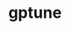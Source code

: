 ---
title: "gptune"
layout: cache
categories: [package, develop]
meta: {"versions": ["4.0.0"], "compilers": ["gcc@=11.4.0", "gcc@=9.4.0", "oneapi@=2023.2.0", "oneapi@=2024.0.0"], "oss": ["ubuntu20.04", "ubuntu22.04"], "platforms": ["linux"], "targets": ["aarch64", "neoverse_v1", "neoverse_v2", "ppc64le", "x86_64_v3"], "stacks": ["e4s", "e4s-aarch64", "e4s-neoverse-v2", "e4s-neoverse_v1", "e4s-oneapi", "e4s-power", "root"], "num_specs": 59, "num_specs_by_stack": {"root": 59, "e4s-neoverse_v1": 11, "e4s-power": 11, "e4s": 11, "e4s-oneapi": 14, "e4s-aarch64": 3, "e4s-neoverse-v2": 9}}
spec_details: [{"hash": "lva7yveizc7jxh4bwoekuzcmxfsncu57", "compiler": "gcc@=11.4.0", "versions": ["4.0.0"], "os": "ubuntu20.04", "platform": "linux", "target": "neoverse_v1", "variants": ["build_system=cmake", "build_type=Release", "generator=make", "~hypre", "~ipo", "~mpispawn", "~superlu"], "stacks": ["root", "e4s-neoverse_v1"], "size": "-", "tarball": "https://binaries.spack.io/develop/build_cache/linux-ubuntu20.04-neoverse_v1/gcc-11.4.0/gptune-4.0.0/linux-ubuntu20.04-neoverse_v1-gcc-11.4.0-gptune-4.0.0-lva7yveizc7jxh4bwoekuzcmxfsncu57.spack"}, {"hash": "qlpai2pgvcfneqgd7sys42bxzq46sbze", "compiler": "gcc@=11.4.0", "versions": ["4.0.0"], "os": "ubuntu20.04", "platform": "linux", "target": "neoverse_v1", "variants": ["build_system=cmake", "build_type=Release", "generator=make", "~hypre", "~ipo", "~mpispawn", "~superlu"], "stacks": ["root", "e4s-neoverse_v1"], "size": "-", "tarball": "https://binaries.spack.io/develop/build_cache/linux-ubuntu20.04-neoverse_v1/gcc-11.4.0/gptune-4.0.0/linux-ubuntu20.04-neoverse_v1-gcc-11.4.0-gptune-4.0.0-qlpai2pgvcfneqgd7sys42bxzq46sbze.spack"}, {"hash": "2qz32jzytplbhvzuj7qrn7k6ylagvul6", "compiler": "gcc@=11.4.0", "versions": ["4.0.0"], "os": "ubuntu20.04", "platform": "linux", "target": "neoverse_v1", "variants": ["build_system=cmake", "build_type=Release", "generator=make", "~hypre", "~ipo", "~mpispawn", "~superlu"], "stacks": ["root", "e4s-neoverse_v1"], "size": "-", "tarball": "https://binaries.spack.io/develop/build_cache/linux-ubuntu20.04-neoverse_v1/gcc-11.4.0/gptune-4.0.0/linux-ubuntu20.04-neoverse_v1-gcc-11.4.0-gptune-4.0.0-2qz32jzytplbhvzuj7qrn7k6ylagvul6.spack"}, {"hash": "6pnjdbde2igxyskjxy2bj4swrd32v4kt", "compiler": "gcc@=11.4.0", "versions": ["4.0.0"], "os": "ubuntu20.04", "platform": "linux", "target": "neoverse_v1", "variants": ["build_system=cmake", "build_type=Release", "generator=make", "~hypre", "~ipo", "~mpispawn", "~superlu"], "stacks": ["root", "e4s-neoverse_v1"], "size": "-", "tarball": "https://binaries.spack.io/develop/build_cache/linux-ubuntu20.04-neoverse_v1/gcc-11.4.0/gptune-4.0.0/linux-ubuntu20.04-neoverse_v1-gcc-11.4.0-gptune-4.0.0-6pnjdbde2igxyskjxy2bj4swrd32v4kt.spack"}, {"hash": "di2y544vj4p37225k2vgxzrpqasmsghj", "compiler": "gcc@=11.4.0", "versions": ["4.0.0"], "os": "ubuntu20.04", "platform": "linux", "target": "neoverse_v1", "variants": ["build_system=cmake", "build_type=Release", "generator=make", "~hypre", "~ipo", "~mpispawn", "~superlu"], "stacks": ["root", "e4s-neoverse_v1"], "size": "-", "tarball": "https://binaries.spack.io/develop/build_cache/linux-ubuntu20.04-neoverse_v1/gcc-11.4.0/gptune-4.0.0/linux-ubuntu20.04-neoverse_v1-gcc-11.4.0-gptune-4.0.0-di2y544vj4p37225k2vgxzrpqasmsghj.spack"}, {"hash": "nrmcayus7a4h3sd5czqanws3dg2jclq7", "compiler": "gcc@=11.4.0", "versions": ["4.0.0"], "os": "ubuntu20.04", "platform": "linux", "target": "neoverse_v1", "variants": ["build_system=cmake", "build_type=Release", "generator=make", "~hypre", "~ipo", "~mpispawn", "~superlu"], "stacks": ["root", "e4s-neoverse_v1"], "size": "-", "tarball": "https://binaries.spack.io/develop/build_cache/linux-ubuntu20.04-neoverse_v1/gcc-11.4.0/gptune-4.0.0/linux-ubuntu20.04-neoverse_v1-gcc-11.4.0-gptune-4.0.0-nrmcayus7a4h3sd5czqanws3dg2jclq7.spack"}, {"hash": "vowcqh32ukrcr7yh2rsn7hdogcac6dds", "compiler": "gcc@=11.4.0", "versions": ["4.0.0"], "os": "ubuntu20.04", "platform": "linux", "target": "neoverse_v1", "variants": ["build_system=cmake", "build_type=Release", "generator=make", "~hypre", "~ipo", "~mpispawn", "~superlu"], "stacks": ["root", "e4s-neoverse_v1"], "size": "-", "tarball": "https://binaries.spack.io/develop/build_cache/linux-ubuntu20.04-neoverse_v1/gcc-11.4.0/gptune-4.0.0/linux-ubuntu20.04-neoverse_v1-gcc-11.4.0-gptune-4.0.0-vowcqh32ukrcr7yh2rsn7hdogcac6dds.spack"}, {"hash": "na4spe7n7eeneho22xmbydzjr37wiovj", "compiler": "gcc@=11.4.0", "versions": ["4.0.0"], "os": "ubuntu20.04", "platform": "linux", "target": "neoverse_v1", "variants": ["build_system=cmake", "build_type=Release", "generator=make", "~hypre", "~ipo", "~mpispawn", "~superlu"], "stacks": ["root", "e4s-neoverse_v1"], "size": "-", "tarball": "https://binaries.spack.io/develop/build_cache/linux-ubuntu20.04-neoverse_v1/gcc-11.4.0/gptune-4.0.0/linux-ubuntu20.04-neoverse_v1-gcc-11.4.0-gptune-4.0.0-na4spe7n7eeneho22xmbydzjr37wiovj.spack"}, {"hash": "6tivznup26kdafygkdo42gaeapdn7ugk", "compiler": "gcc@=11.4.0", "versions": ["4.0.0"], "os": "ubuntu20.04", "platform": "linux", "target": "neoverse_v1", "variants": ["build_system=cmake", "build_type=Release", "generator=make", "~hypre", "~ipo", "~mpispawn", "~superlu"], "stacks": ["root", "e4s-neoverse_v1"], "size": "-", "tarball": "https://binaries.spack.io/develop/build_cache/linux-ubuntu20.04-neoverse_v1/gcc-11.4.0/gptune-4.0.0/linux-ubuntu20.04-neoverse_v1-gcc-11.4.0-gptune-4.0.0-6tivznup26kdafygkdo42gaeapdn7ugk.spack"}, {"hash": "ysvwbltvfexlweayzlttpt2mhlccti5m", "compiler": "gcc@=11.4.0", "versions": ["4.0.0"], "os": "ubuntu20.04", "platform": "linux", "target": "neoverse_v1", "variants": ["build_system=cmake", "build_type=Release", "generator=make", "~hypre", "~ipo", "~mpispawn", "~superlu"], "stacks": ["root", "e4s-neoverse_v1"], "size": "-", "tarball": "https://binaries.spack.io/develop/build_cache/linux-ubuntu20.04-neoverse_v1/gcc-11.4.0/gptune-4.0.0/linux-ubuntu20.04-neoverse_v1-gcc-11.4.0-gptune-4.0.0-ysvwbltvfexlweayzlttpt2mhlccti5m.spack"}, {"hash": "no5qvervs37gby4ynoqtgq2gdli7xh2o", "compiler": "gcc@=11.4.0", "versions": ["4.0.0"], "os": "ubuntu20.04", "platform": "linux", "target": "neoverse_v1", "variants": ["build_system=cmake", "build_type=Release", "generator=make", "~hypre", "~ipo", "~mpispawn", "~superlu"], "stacks": ["root", "e4s-neoverse_v1"], "size": "-", "tarball": "https://binaries.spack.io/develop/build_cache/linux-ubuntu20.04-neoverse_v1/gcc-11.4.0/gptune-4.0.0/linux-ubuntu20.04-neoverse_v1-gcc-11.4.0-gptune-4.0.0-no5qvervs37gby4ynoqtgq2gdli7xh2o.spack"}, {"hash": "23ljnrfiri6puwsqb3j4oeyey3gpp4e4", "compiler": "gcc@=9.4.0", "versions": ["4.0.0"], "os": "ubuntu20.04", "platform": "linux", "target": "ppc64le", "variants": ["build_system=cmake", "build_type=Release", "generator=make", "~hypre", "~ipo", "~mpispawn", "~superlu"], "stacks": ["e4s-power", "root"], "size": "-", "tarball": "https://binaries.spack.io/develop/build_cache/linux-ubuntu20.04-ppc64le/gcc-9.4.0/gptune-4.0.0/linux-ubuntu20.04-ppc64le-gcc-9.4.0-gptune-4.0.0-23ljnrfiri6puwsqb3j4oeyey3gpp4e4.spack"}, {"hash": "ahuwyqme4j4wbsb2dl3z3wxndcgbydeg", "compiler": "gcc@=9.4.0", "versions": ["4.0.0"], "os": "ubuntu20.04", "platform": "linux", "target": "ppc64le", "variants": ["build_system=cmake", "build_type=Release", "generator=make", "~hypre", "~ipo", "~mpispawn", "~superlu"], "stacks": ["e4s-power", "root"], "size": "-", "tarball": "https://binaries.spack.io/develop/build_cache/linux-ubuntu20.04-ppc64le/gcc-9.4.0/gptune-4.0.0/linux-ubuntu20.04-ppc64le-gcc-9.4.0-gptune-4.0.0-ahuwyqme4j4wbsb2dl3z3wxndcgbydeg.spack"}, {"hash": "xtu2mamv5f4vpic5erswtwrvu3ia5ql4", "compiler": "gcc@=9.4.0", "versions": ["4.0.0"], "os": "ubuntu20.04", "platform": "linux", "target": "ppc64le", "variants": ["build_system=cmake", "build_type=Release", "generator=make", "~hypre", "~ipo", "~mpispawn", "~superlu"], "stacks": ["e4s-power", "root"], "size": "-", "tarball": "https://binaries.spack.io/develop/build_cache/linux-ubuntu20.04-ppc64le/gcc-9.4.0/gptune-4.0.0/linux-ubuntu20.04-ppc64le-gcc-9.4.0-gptune-4.0.0-xtu2mamv5f4vpic5erswtwrvu3ia5ql4.spack"}, {"hash": "3ku34kkxgv4c2vzoe4233drdn3ewo4hi", "compiler": "gcc@=9.4.0", "versions": ["4.0.0"], "os": "ubuntu20.04", "platform": "linux", "target": "ppc64le", "variants": ["build_system=cmake", "build_type=Release", "generator=make", "~hypre", "~ipo", "~mpispawn", "~superlu"], "stacks": ["e4s-power", "root"], "size": "-", "tarball": "https://binaries.spack.io/develop/build_cache/linux-ubuntu20.04-ppc64le/gcc-9.4.0/gptune-4.0.0/linux-ubuntu20.04-ppc64le-gcc-9.4.0-gptune-4.0.0-3ku34kkxgv4c2vzoe4233drdn3ewo4hi.spack"}, {"hash": "6xi5aozlonklz72cvbzf54kya5nbyr3s", "compiler": "gcc@=9.4.0", "versions": ["4.0.0"], "os": "ubuntu20.04", "platform": "linux", "target": "ppc64le", "variants": ["build_system=cmake", "build_type=Release", "generator=make", "~hypre", "~ipo", "~mpispawn", "~superlu"], "stacks": ["e4s-power", "root"], "size": "-", "tarball": "https://binaries.spack.io/develop/build_cache/linux-ubuntu20.04-ppc64le/gcc-9.4.0/gptune-4.0.0/linux-ubuntu20.04-ppc64le-gcc-9.4.0-gptune-4.0.0-6xi5aozlonklz72cvbzf54kya5nbyr3s.spack"}, {"hash": "doxkd4kfftthdulzprnmqlvd66necg7j", "compiler": "gcc@=9.4.0", "versions": ["4.0.0"], "os": "ubuntu20.04", "platform": "linux", "target": "ppc64le", "variants": ["build_system=cmake", "build_type=Release", "generator=make", "~hypre", "~ipo", "~mpispawn", "~superlu"], "stacks": ["e4s-power", "root"], "size": "-", "tarball": "https://binaries.spack.io/develop/build_cache/linux-ubuntu20.04-ppc64le/gcc-9.4.0/gptune-4.0.0/linux-ubuntu20.04-ppc64le-gcc-9.4.0-gptune-4.0.0-doxkd4kfftthdulzprnmqlvd66necg7j.spack"}, {"hash": "k47okdk72bd4hxzcvjh3t3qurzmzl4zt", "compiler": "gcc@=9.4.0", "versions": ["4.0.0"], "os": "ubuntu20.04", "platform": "linux", "target": "ppc64le", "variants": ["build_system=cmake", "build_type=Release", "generator=make", "~hypre", "~ipo", "~mpispawn", "~superlu"], "stacks": ["e4s-power", "root"], "size": "-", "tarball": "https://binaries.spack.io/develop/build_cache/linux-ubuntu20.04-ppc64le/gcc-9.4.0/gptune-4.0.0/linux-ubuntu20.04-ppc64le-gcc-9.4.0-gptune-4.0.0-k47okdk72bd4hxzcvjh3t3qurzmzl4zt.spack"}, {"hash": "twm2y5wazuc4hewgocwnmstuqcjwnjcy", "compiler": "gcc@=9.4.0", "versions": ["4.0.0"], "os": "ubuntu20.04", "platform": "linux", "target": "ppc64le", "variants": ["build_system=cmake", "build_type=Release", "generator=make", "~hypre", "~ipo", "~mpispawn", "~superlu"], "stacks": ["e4s-power", "root"], "size": "-", "tarball": "https://binaries.spack.io/develop/build_cache/linux-ubuntu20.04-ppc64le/gcc-9.4.0/gptune-4.0.0/linux-ubuntu20.04-ppc64le-gcc-9.4.0-gptune-4.0.0-twm2y5wazuc4hewgocwnmstuqcjwnjcy.spack"}, {"hash": "a7wdlv2x3ehheekcsbmftkpodr2gof3u", "compiler": "gcc@=9.4.0", "versions": ["4.0.0"], "os": "ubuntu20.04", "platform": "linux", "target": "ppc64le", "variants": ["build_system=cmake", "build_type=Release", "generator=make", "~hypre", "~ipo", "~mpispawn", "~superlu"], "stacks": ["e4s-power", "root"], "size": "-", "tarball": "https://binaries.spack.io/develop/build_cache/linux-ubuntu20.04-ppc64le/gcc-9.4.0/gptune-4.0.0/linux-ubuntu20.04-ppc64le-gcc-9.4.0-gptune-4.0.0-a7wdlv2x3ehheekcsbmftkpodr2gof3u.spack"}, {"hash": "kpyzsssl6fqehczujabfp74f4sswpzdi", "compiler": "gcc@=9.4.0", "versions": ["4.0.0"], "os": "ubuntu20.04", "platform": "linux", "target": "ppc64le", "variants": ["build_system=cmake", "build_type=Release", "generator=make", "~hypre", "~ipo", "~mpispawn", "~superlu"], "stacks": ["e4s-power", "root"], "size": "-", "tarball": "https://binaries.spack.io/develop/build_cache/linux-ubuntu20.04-ppc64le/gcc-9.4.0/gptune-4.0.0/linux-ubuntu20.04-ppc64le-gcc-9.4.0-gptune-4.0.0-kpyzsssl6fqehczujabfp74f4sswpzdi.spack"}, {"hash": "x5lw73bkgu5cno6nqg7s2gt2tjeegyxe", "compiler": "gcc@=9.4.0", "versions": ["4.0.0"], "os": "ubuntu20.04", "platform": "linux", "target": "ppc64le", "variants": ["build_system=cmake", "build_type=Release", "generator=make", "~hypre", "~ipo", "~mpispawn", "~superlu"], "stacks": ["e4s-power", "root"], "size": "-", "tarball": "https://binaries.spack.io/develop/build_cache/linux-ubuntu20.04-ppc64le/gcc-9.4.0/gptune-4.0.0/linux-ubuntu20.04-ppc64le-gcc-9.4.0-gptune-4.0.0-x5lw73bkgu5cno6nqg7s2gt2tjeegyxe.spack"}, {"hash": "blqab5nraxkk5xno5cavlxjqgsg56ion", "compiler": "gcc@=11.4.0", "versions": ["4.0.0"], "os": "ubuntu20.04", "platform": "linux", "target": "x86_64_v3", "variants": ["build_system=cmake", "build_type=Release", "generator=make", "~hypre", "~ipo", "~mpispawn", "~superlu"], "stacks": ["e4s", "root"], "size": "-", "tarball": "https://binaries.spack.io/develop/build_cache/linux-ubuntu20.04-x86_64_v3/gcc-11.4.0/gptune-4.0.0/linux-ubuntu20.04-x86_64_v3-gcc-11.4.0-gptune-4.0.0-blqab5nraxkk5xno5cavlxjqgsg56ion.spack"}, {"hash": "2vh5inbmqt5xnrbimrwoq5an3sawgefq", "compiler": "gcc@=11.4.0", "versions": ["4.0.0"], "os": "ubuntu20.04", "platform": "linux", "target": "x86_64_v3", "variants": ["build_system=cmake", "build_type=Release", "generator=make", "~hypre", "~ipo", "~mpispawn", "~superlu"], "stacks": ["e4s", "root"], "size": "-", "tarball": "https://binaries.spack.io/develop/build_cache/linux-ubuntu20.04-x86_64_v3/gcc-11.4.0/gptune-4.0.0/linux-ubuntu20.04-x86_64_v3-gcc-11.4.0-gptune-4.0.0-2vh5inbmqt5xnrbimrwoq5an3sawgefq.spack"}, {"hash": "ocda6pqsjvf33dlu2grnkprqt5ouckh3", "compiler": "gcc@=11.4.0", "versions": ["4.0.0"], "os": "ubuntu20.04", "platform": "linux", "target": "x86_64_v3", "variants": ["build_system=cmake", "build_type=Release", "generator=make", "~hypre", "~ipo", "~mpispawn", "~superlu"], "stacks": ["e4s", "root"], "size": "-", "tarball": "https://binaries.spack.io/develop/build_cache/linux-ubuntu20.04-x86_64_v3/gcc-11.4.0/gptune-4.0.0/linux-ubuntu20.04-x86_64_v3-gcc-11.4.0-gptune-4.0.0-ocda6pqsjvf33dlu2grnkprqt5ouckh3.spack"}, {"hash": "rb622re5yzbxk6i4dcswr54v7fqftahc", "compiler": "gcc@=11.4.0", "versions": ["4.0.0"], "os": "ubuntu20.04", "platform": "linux", "target": "x86_64_v3", "variants": ["build_system=cmake", "build_type=Release", "generator=make", "~hypre", "~ipo", "~mpispawn", "~superlu"], "stacks": ["e4s", "root"], "size": "-", "tarball": "https://binaries.spack.io/develop/build_cache/linux-ubuntu20.04-x86_64_v3/gcc-11.4.0/gptune-4.0.0/linux-ubuntu20.04-x86_64_v3-gcc-11.4.0-gptune-4.0.0-rb622re5yzbxk6i4dcswr54v7fqftahc.spack"}, {"hash": "q5vzppkwguy7p54tfc3yszljkt4p7cps", "compiler": "gcc@=11.4.0", "versions": ["4.0.0"], "os": "ubuntu20.04", "platform": "linux", "target": "x86_64_v3", "variants": ["build_system=cmake", "build_type=Release", "generator=make", "~hypre", "~ipo", "~mpispawn", "~superlu"], "stacks": ["e4s", "root"], "size": "-", "tarball": "https://binaries.spack.io/develop/build_cache/linux-ubuntu20.04-x86_64_v3/gcc-11.4.0/gptune-4.0.0/linux-ubuntu20.04-x86_64_v3-gcc-11.4.0-gptune-4.0.0-q5vzppkwguy7p54tfc3yszljkt4p7cps.spack"}, {"hash": "giyzord5l55pb2by5qor5cfadg3rhve6", "compiler": "gcc@=11.4.0", "versions": ["4.0.0"], "os": "ubuntu20.04", "platform": "linux", "target": "x86_64_v3", "variants": ["build_system=cmake", "build_type=Release", "generator=make", "~hypre", "~ipo", "~mpispawn", "~superlu"], "stacks": ["e4s", "root"], "size": "-", "tarball": "https://binaries.spack.io/develop/build_cache/linux-ubuntu20.04-x86_64_v3/gcc-11.4.0/gptune-4.0.0/linux-ubuntu20.04-x86_64_v3-gcc-11.4.0-gptune-4.0.0-giyzord5l55pb2by5qor5cfadg3rhve6.spack"}, {"hash": "7sbihwg4rpiq4bswn3uchym2c5htzkzv", "compiler": "gcc@=11.4.0", "versions": ["4.0.0"], "os": "ubuntu20.04", "platform": "linux", "target": "x86_64_v3", "variants": ["build_system=cmake", "build_type=Release", "generator=make", "~hypre", "~ipo", "~mpispawn", "~superlu"], "stacks": ["e4s", "root"], "size": "-", "tarball": "https://binaries.spack.io/develop/build_cache/linux-ubuntu20.04-x86_64_v3/gcc-11.4.0/gptune-4.0.0/linux-ubuntu20.04-x86_64_v3-gcc-11.4.0-gptune-4.0.0-7sbihwg4rpiq4bswn3uchym2c5htzkzv.spack"}, {"hash": "2n7hqdlbv4hnzc2zsw7wz4iph4a6bqhs", "compiler": "gcc@=11.4.0", "versions": ["4.0.0"], "os": "ubuntu20.04", "platform": "linux", "target": "x86_64_v3", "variants": ["build_system=cmake", "build_type=Release", "generator=make", "~hypre", "~ipo", "~mpispawn", "~superlu"], "stacks": ["e4s", "root"], "size": "-", "tarball": "https://binaries.spack.io/develop/build_cache/linux-ubuntu20.04-x86_64_v3/gcc-11.4.0/gptune-4.0.0/linux-ubuntu20.04-x86_64_v3-gcc-11.4.0-gptune-4.0.0-2n7hqdlbv4hnzc2zsw7wz4iph4a6bqhs.spack"}, {"hash": "rgzdrcxu6ecca6u4p3zyuwdd33lpeian", "compiler": "gcc@=11.4.0", "versions": ["4.0.0"], "os": "ubuntu20.04", "platform": "linux", "target": "x86_64_v3", "variants": ["build_system=cmake", "build_type=Release", "generator=make", "~hypre", "~ipo", "~mpispawn", "~superlu"], "stacks": ["e4s", "root"], "size": "-", "tarball": "https://binaries.spack.io/develop/build_cache/linux-ubuntu20.04-x86_64_v3/gcc-11.4.0/gptune-4.0.0/linux-ubuntu20.04-x86_64_v3-gcc-11.4.0-gptune-4.0.0-rgzdrcxu6ecca6u4p3zyuwdd33lpeian.spack"}, {"hash": "qqgv3q4xk4zqglmbargbuenzr7brgl3k", "compiler": "gcc@=11.4.0", "versions": ["4.0.0"], "os": "ubuntu20.04", "platform": "linux", "target": "x86_64_v3", "variants": ["build_system=cmake", "build_type=Release", "generator=make", "~hypre", "~ipo", "~mpispawn", "~superlu"], "stacks": ["e4s", "root"], "size": "-", "tarball": "https://binaries.spack.io/develop/build_cache/linux-ubuntu20.04-x86_64_v3/gcc-11.4.0/gptune-4.0.0/linux-ubuntu20.04-x86_64_v3-gcc-11.4.0-gptune-4.0.0-qqgv3q4xk4zqglmbargbuenzr7brgl3k.spack"}, {"hash": "tnxl7p5wot5mxqe6mn53emnpnnm6bxdh", "compiler": "gcc@=11.4.0", "versions": ["4.0.0"], "os": "ubuntu20.04", "platform": "linux", "target": "x86_64_v3", "variants": ["build_system=cmake", "build_type=Release", "generator=make", "~hypre", "~ipo", "~mpispawn", "~superlu"], "stacks": ["e4s", "root"], "size": "-", "tarball": "https://binaries.spack.io/develop/build_cache/linux-ubuntu20.04-x86_64_v3/gcc-11.4.0/gptune-4.0.0/linux-ubuntu20.04-x86_64_v3-gcc-11.4.0-gptune-4.0.0-tnxl7p5wot5mxqe6mn53emnpnnm6bxdh.spack"}, {"hash": "3zotpmjo7svbgnale6odci3kqqateszc", "compiler": "oneapi@=2023.2.0", "versions": ["4.0.0"], "os": "ubuntu20.04", "platform": "linux", "target": "x86_64_v3", "variants": ["build_system=cmake", "build_type=Release", "generator=make", "~hypre", "~ipo", "~mpispawn", "~superlu"], "stacks": ["root", "e4s-oneapi"], "size": "-", "tarball": "https://binaries.spack.io/develop/build_cache/linux-ubuntu20.04-x86_64_v3/oneapi-2023.2.0/gptune-4.0.0/linux-ubuntu20.04-x86_64_v3-oneapi-2023.2.0-gptune-4.0.0-3zotpmjo7svbgnale6odci3kqqateszc.spack"}, {"hash": "bjouxzcvwvcnkg3d346b45d5op3p4syo", "compiler": "oneapi@=2023.2.0", "versions": ["4.0.0"], "os": "ubuntu20.04", "platform": "linux", "target": "x86_64_v3", "variants": ["build_system=cmake", "build_type=Release", "generator=make", "~hypre", "~ipo", "~mpispawn", "~superlu"], "stacks": ["root", "e4s-oneapi"], "size": "-", "tarball": "https://binaries.spack.io/develop/build_cache/linux-ubuntu20.04-x86_64_v3/oneapi-2023.2.0/gptune-4.0.0/linux-ubuntu20.04-x86_64_v3-oneapi-2023.2.0-gptune-4.0.0-bjouxzcvwvcnkg3d346b45d5op3p4syo.spack"}, {"hash": "zexnhird3rtb3ufekvcotx3iqgjft7me", "compiler": "oneapi@=2023.2.0", "versions": ["4.0.0"], "os": "ubuntu20.04", "platform": "linux", "target": "x86_64_v3", "variants": ["build_system=cmake", "build_type=Release", "generator=make", "~hypre", "~ipo", "~mpispawn", "~superlu"], "stacks": ["root", "e4s-oneapi"], "size": "-", "tarball": "https://binaries.spack.io/develop/build_cache/linux-ubuntu20.04-x86_64_v3/oneapi-2023.2.0/gptune-4.0.0/linux-ubuntu20.04-x86_64_v3-oneapi-2023.2.0-gptune-4.0.0-zexnhird3rtb3ufekvcotx3iqgjft7me.spack"}, {"hash": "ck54wcfkclxyjdhoy37tbzeh7gcl4w6f", "compiler": "gcc@=11.4.0", "versions": ["4.0.0"], "os": "ubuntu22.04", "platform": "linux", "target": "aarch64", "variants": ["build_system=cmake", "build_type=Release", "generator=make", "~hypre", "~ipo", "~mpispawn", "~superlu"], "stacks": ["e4s-aarch64", "root"], "size": "-", "tarball": "https://binaries.spack.io/develop/build_cache/linux-ubuntu22.04-aarch64/gcc-11.4.0/gptune-4.0.0/linux-ubuntu22.04-aarch64-gcc-11.4.0-gptune-4.0.0-ck54wcfkclxyjdhoy37tbzeh7gcl4w6f.spack"}, {"hash": "omcurbe2yucv3lei5d6budl44tb7etrg", "compiler": "gcc@=11.4.0", "versions": ["4.0.0"], "os": "ubuntu22.04", "platform": "linux", "target": "aarch64", "variants": ["build_system=cmake", "build_type=Release", "generator=make", "~hypre", "~ipo", "~mpispawn", "~superlu"], "stacks": ["e4s-aarch64", "root"], "size": "-", "tarball": "https://binaries.spack.io/develop/build_cache/linux-ubuntu22.04-aarch64/gcc-11.4.0/gptune-4.0.0/linux-ubuntu22.04-aarch64-gcc-11.4.0-gptune-4.0.0-omcurbe2yucv3lei5d6budl44tb7etrg.spack"}, {"hash": "guv5oaaet5d6ju37rikz7fvj3isuzceh", "compiler": "gcc@=11.4.0", "versions": ["4.0.0"], "os": "ubuntu22.04", "platform": "linux", "target": "aarch64", "variants": ["build_system=cmake", "build_type=Release", "generator=make", "~hypre", "~ipo", "~mpispawn", "~superlu"], "stacks": ["e4s-aarch64", "root"], "size": "-", "tarball": "https://binaries.spack.io/develop/build_cache/linux-ubuntu22.04-aarch64/gcc-11.4.0/gptune-4.0.0/linux-ubuntu22.04-aarch64-gcc-11.4.0-gptune-4.0.0-guv5oaaet5d6ju37rikz7fvj3isuzceh.spack"}, {"hash": "4w4vdfy565mn3p3mjcx5slem3m4k4yui", "compiler": "gcc@=11.4.0", "versions": ["4.0.0"], "os": "ubuntu22.04", "platform": "linux", "target": "neoverse_v2", "variants": ["build_system=cmake", "build_type=Release", "generator=make", "~hypre", "~ipo", "~mpispawn", "~superlu"], "stacks": ["root", "e4s-neoverse-v2"], "size": "-", "tarball": "https://binaries.spack.io/develop/build_cache/linux-ubuntu22.04-neoverse_v2/gcc-11.4.0/gptune-4.0.0/linux-ubuntu22.04-neoverse_v2-gcc-11.4.0-gptune-4.0.0-4w4vdfy565mn3p3mjcx5slem3m4k4yui.spack"}, {"hash": "7jvkeb6tkzh2vi6hzleskjvop7pt7dwi", "compiler": "gcc@=11.4.0", "versions": ["4.0.0"], "os": "ubuntu22.04", "platform": "linux", "target": "neoverse_v2", "variants": ["build_system=cmake", "build_type=Release", "generator=make", "~hypre", "~ipo", "~mpispawn", "~superlu"], "stacks": ["root", "e4s-neoverse-v2"], "size": "-", "tarball": "https://binaries.spack.io/develop/build_cache/linux-ubuntu22.04-neoverse_v2/gcc-11.4.0/gptune-4.0.0/linux-ubuntu22.04-neoverse_v2-gcc-11.4.0-gptune-4.0.0-7jvkeb6tkzh2vi6hzleskjvop7pt7dwi.spack"}, {"hash": "c5gngnnerej75uetkpgixe6lboqb62wp", "compiler": "gcc@=11.4.0", "versions": ["4.0.0"], "os": "ubuntu22.04", "platform": "linux", "target": "neoverse_v2", "variants": ["build_system=cmake", "build_type=Release", "generator=make", "~hypre", "~ipo", "~mpispawn", "~superlu"], "stacks": ["root", "e4s-neoverse-v2"], "size": "-", "tarball": "https://binaries.spack.io/develop/build_cache/linux-ubuntu22.04-neoverse_v2/gcc-11.4.0/gptune-4.0.0/linux-ubuntu22.04-neoverse_v2-gcc-11.4.0-gptune-4.0.0-c5gngnnerej75uetkpgixe6lboqb62wp.spack"}, {"hash": "3yuybatnk6dazcsu7raldpuamk5pbc6x", "compiler": "gcc@=11.4.0", "versions": ["4.0.0"], "os": "ubuntu22.04", "platform": "linux", "target": "neoverse_v2", "variants": ["build_system=cmake", "build_type=Release", "generator=make", "~hypre", "~ipo", "~mpispawn", "~superlu"], "stacks": ["root", "e4s-neoverse-v2"], "size": "-", "tarball": "https://binaries.spack.io/develop/build_cache/linux-ubuntu22.04-neoverse_v2/gcc-11.4.0/gptune-4.0.0/linux-ubuntu22.04-neoverse_v2-gcc-11.4.0-gptune-4.0.0-3yuybatnk6dazcsu7raldpuamk5pbc6x.spack"}, {"hash": "nndkjvwn34n4eyzfenjfe6mrrtr5lkaz", "compiler": "gcc@=11.4.0", "versions": ["4.0.0"], "os": "ubuntu22.04", "platform": "linux", "target": "neoverse_v2", "variants": ["build_system=cmake", "build_type=Release", "generator=make", "~hypre", "~ipo", "~mpispawn", "~superlu"], "stacks": ["root", "e4s-neoverse-v2"], "size": "-", "tarball": "https://binaries.spack.io/develop/build_cache/linux-ubuntu22.04-neoverse_v2/gcc-11.4.0/gptune-4.0.0/linux-ubuntu22.04-neoverse_v2-gcc-11.4.0-gptune-4.0.0-nndkjvwn34n4eyzfenjfe6mrrtr5lkaz.spack"}, {"hash": "mx625tg6ixkyx7uenwemcepia5vxfo4w", "compiler": "gcc@=11.4.0", "versions": ["4.0.0"], "os": "ubuntu22.04", "platform": "linux", "target": "neoverse_v2", "variants": ["build_system=cmake", "build_type=Release", "generator=make", "~hypre", "~ipo", "~mpispawn", "~superlu"], "stacks": ["root", "e4s-neoverse-v2"], "size": "-", "tarball": "https://binaries.spack.io/develop/build_cache/linux-ubuntu22.04-neoverse_v2/gcc-11.4.0/gptune-4.0.0/linux-ubuntu22.04-neoverse_v2-gcc-11.4.0-gptune-4.0.0-mx625tg6ixkyx7uenwemcepia5vxfo4w.spack"}, {"hash": "u4lsyqxsbxf2x7icg7bfy6aqipgwjozu", "compiler": "gcc@=11.4.0", "versions": ["4.0.0"], "os": "ubuntu22.04", "platform": "linux", "target": "neoverse_v2", "variants": ["build_system=cmake", "build_type=Release", "generator=make", "~hypre", "~ipo", "~mpispawn", "~superlu"], "stacks": ["root", "e4s-neoverse-v2"], "size": "-", "tarball": "https://binaries.spack.io/develop/build_cache/linux-ubuntu22.04-neoverse_v2/gcc-11.4.0/gptune-4.0.0/linux-ubuntu22.04-neoverse_v2-gcc-11.4.0-gptune-4.0.0-u4lsyqxsbxf2x7icg7bfy6aqipgwjozu.spack"}, {"hash": "yq6q4nts65e7rv6yh46mcuvio6ewjdfx", "compiler": "gcc@=11.4.0", "versions": ["4.0.0"], "os": "ubuntu22.04", "platform": "linux", "target": "neoverse_v2", "variants": ["build_system=cmake", "build_type=Release", "generator=make", "~hypre", "~ipo", "~mpispawn", "~superlu"], "stacks": ["root", "e4s-neoverse-v2"], "size": "-", "tarball": "https://binaries.spack.io/develop/build_cache/linux-ubuntu22.04-neoverse_v2/gcc-11.4.0/gptune-4.0.0/linux-ubuntu22.04-neoverse_v2-gcc-11.4.0-gptune-4.0.0-yq6q4nts65e7rv6yh46mcuvio6ewjdfx.spack"}, {"hash": "vxi5eg6dbkvwullugsbv5c6mqip4yu3x", "compiler": "gcc@=11.4.0", "versions": ["4.0.0"], "os": "ubuntu22.04", "platform": "linux", "target": "neoverse_v2", "variants": ["build_system=cmake", "build_type=Release", "generator=make", "~hypre", "~ipo", "~mpispawn", "~superlu"], "stacks": ["root", "e4s-neoverse-v2"], "size": "-", "tarball": "https://binaries.spack.io/develop/build_cache/linux-ubuntu22.04-neoverse_v2/gcc-11.4.0/gptune-4.0.0/linux-ubuntu22.04-neoverse_v2-gcc-11.4.0-gptune-4.0.0-vxi5eg6dbkvwullugsbv5c6mqip4yu3x.spack"}, {"hash": "zmouzxewxrd4hvkhlb43furhjzqhxn75", "compiler": "oneapi@=2024.0.0", "versions": ["4.0.0"], "os": "ubuntu22.04", "platform": "linux", "target": "x86_64_v3", "variants": ["build_system=cmake", "build_type=Release", "generator=make", "~hypre", "~ipo", "~mpispawn", "~superlu"], "stacks": ["root", "e4s-oneapi"], "size": "-", "tarball": "https://binaries.spack.io/develop/build_cache/linux-ubuntu22.04-x86_64_v3/oneapi-2024.0.0/gptune-4.0.0/linux-ubuntu22.04-x86_64_v3-oneapi-2024.0.0-gptune-4.0.0-zmouzxewxrd4hvkhlb43furhjzqhxn75.spack"}, {"hash": "wu6ujlxctxqzga5akzrsnvemf7gkn622", "compiler": "oneapi@=2024.0.0", "versions": ["4.0.0"], "os": "ubuntu22.04", "platform": "linux", "target": "x86_64_v3", "variants": ["build_system=cmake", "build_type=Release", "generator=make", "~hypre", "~ipo", "~mpispawn", "~superlu"], "stacks": ["root", "e4s-oneapi"], "size": "-", "tarball": "https://binaries.spack.io/develop/build_cache/linux-ubuntu22.04-x86_64_v3/oneapi-2024.0.0/gptune-4.0.0/linux-ubuntu22.04-x86_64_v3-oneapi-2024.0.0-gptune-4.0.0-wu6ujlxctxqzga5akzrsnvemf7gkn622.spack"}, {"hash": "qe7bwzp42i2b2jedesncnhvqb537n33p", "compiler": "oneapi@=2024.0.0", "versions": ["4.0.0"], "os": "ubuntu22.04", "platform": "linux", "target": "x86_64_v3", "variants": ["build_system=cmake", "build_type=Release", "generator=make", "~hypre", "~ipo", "~mpispawn", "~superlu"], "stacks": ["root", "e4s-oneapi"], "size": "-", "tarball": "https://binaries.spack.io/develop/build_cache/linux-ubuntu22.04-x86_64_v3/oneapi-2024.0.0/gptune-4.0.0/linux-ubuntu22.04-x86_64_v3-oneapi-2024.0.0-gptune-4.0.0-qe7bwzp42i2b2jedesncnhvqb537n33p.spack"}, {"hash": "c6jb3zhy6zqeuu7f7m4ebdtchgwueqd2", "compiler": "oneapi@=2024.0.0", "versions": ["4.0.0"], "os": "ubuntu22.04", "platform": "linux", "target": "x86_64_v3", "variants": ["build_system=cmake", "build_type=Release", "generator=make", "~hypre", "~ipo", "~mpispawn", "~superlu"], "stacks": ["root", "e4s-oneapi"], "size": "-", "tarball": "https://binaries.spack.io/develop/build_cache/linux-ubuntu22.04-x86_64_v3/oneapi-2024.0.0/gptune-4.0.0/linux-ubuntu22.04-x86_64_v3-oneapi-2024.0.0-gptune-4.0.0-c6jb3zhy6zqeuu7f7m4ebdtchgwueqd2.spack"}, {"hash": "5m37wypy74zxnjxjvvo2t3uikp3sxqvy", "compiler": "oneapi@=2024.0.0", "versions": ["4.0.0"], "os": "ubuntu22.04", "platform": "linux", "target": "x86_64_v3", "variants": ["build_system=cmake", "build_type=Release", "generator=make", "~hypre", "~ipo", "~mpispawn", "~superlu"], "stacks": ["root", "e4s-oneapi"], "size": "-", "tarball": "https://binaries.spack.io/develop/build_cache/linux-ubuntu22.04-x86_64_v3/oneapi-2024.0.0/gptune-4.0.0/linux-ubuntu22.04-x86_64_v3-oneapi-2024.0.0-gptune-4.0.0-5m37wypy74zxnjxjvvo2t3uikp3sxqvy.spack"}, {"hash": "fe7uq5frgbayca4j5es44urp2h6ttiei", "compiler": "oneapi@=2024.0.0", "versions": ["4.0.0"], "os": "ubuntu22.04", "platform": "linux", "target": "x86_64_v3", "variants": ["build_system=cmake", "build_type=Release", "generator=make", "~hypre", "~ipo", "~mpispawn", "~superlu"], "stacks": ["root", "e4s-oneapi"], "size": "-", "tarball": "https://binaries.spack.io/develop/build_cache/linux-ubuntu22.04-x86_64_v3/oneapi-2024.0.0/gptune-4.0.0/linux-ubuntu22.04-x86_64_v3-oneapi-2024.0.0-gptune-4.0.0-fe7uq5frgbayca4j5es44urp2h6ttiei.spack"}, {"hash": "hjtmk47iepado5ht2vcprgkqemahuwmx", "compiler": "oneapi@=2024.0.0", "versions": ["4.0.0"], "os": "ubuntu22.04", "platform": "linux", "target": "x86_64_v3", "variants": ["build_system=cmake", "build_type=Release", "generator=make", "~hypre", "~ipo", "~mpispawn", "~superlu"], "stacks": ["root", "e4s-oneapi"], "size": "-", "tarball": "https://binaries.spack.io/develop/build_cache/linux-ubuntu22.04-x86_64_v3/oneapi-2024.0.0/gptune-4.0.0/linux-ubuntu22.04-x86_64_v3-oneapi-2024.0.0-gptune-4.0.0-hjtmk47iepado5ht2vcprgkqemahuwmx.spack"}, {"hash": "p3nyc36t57c2xsq5w57pti43tedyemqm", "compiler": "oneapi@=2024.0.0", "versions": ["4.0.0"], "os": "ubuntu22.04", "platform": "linux", "target": "x86_64_v3", "variants": ["build_system=cmake", "build_type=Release", "generator=make", "~hypre", "~ipo", "~mpispawn", "~superlu"], "stacks": ["root", "e4s-oneapi"], "size": "-", "tarball": "https://binaries.spack.io/develop/build_cache/linux-ubuntu22.04-x86_64_v3/oneapi-2024.0.0/gptune-4.0.0/linux-ubuntu22.04-x86_64_v3-oneapi-2024.0.0-gptune-4.0.0-p3nyc36t57c2xsq5w57pti43tedyemqm.spack"}, {"hash": "gz4r3wmyo77ssw2qruyjose2taasgo5f", "compiler": "oneapi@=2024.0.0", "versions": ["4.0.0"], "os": "ubuntu22.04", "platform": "linux", "target": "x86_64_v3", "variants": ["build_system=cmake", "build_type=Release", "generator=make", "~hypre", "~ipo", "~mpispawn", "~superlu"], "stacks": ["root", "e4s-oneapi"], "size": "-", "tarball": "https://binaries.spack.io/develop/build_cache/linux-ubuntu22.04-x86_64_v3/oneapi-2024.0.0/gptune-4.0.0/linux-ubuntu22.04-x86_64_v3-oneapi-2024.0.0-gptune-4.0.0-gz4r3wmyo77ssw2qruyjose2taasgo5f.spack"}, {"hash": "45yxt74qwocayng6wtjoptyirgg6kbjo", "compiler": "oneapi@=2024.0.0", "versions": ["4.0.0"], "os": "ubuntu22.04", "platform": "linux", "target": "x86_64_v3", "variants": ["build_system=cmake", "build_type=Release", "generator=make", "~hypre", "~ipo", "~mpispawn", "~superlu"], "stacks": ["root", "e4s-oneapi"], "size": "-", "tarball": "https://binaries.spack.io/develop/build_cache/linux-ubuntu22.04-x86_64_v3/oneapi-2024.0.0/gptune-4.0.0/linux-ubuntu22.04-x86_64_v3-oneapi-2024.0.0-gptune-4.0.0-45yxt74qwocayng6wtjoptyirgg6kbjo.spack"}, {"hash": "mnyft4ii7h4sywgdsdxghknsb3sntoyh", "compiler": "oneapi@=2024.0.0", "versions": ["4.0.0"], "os": "ubuntu22.04", "platform": "linux", "target": "x86_64_v3", "variants": ["build_system=cmake", "build_type=Release", "generator=make", "~hypre", "~ipo", "~mpispawn", "~superlu"], "stacks": ["root", "e4s-oneapi"], "size": "-", "tarball": "https://binaries.spack.io/develop/build_cache/linux-ubuntu22.04-x86_64_v3/oneapi-2024.0.0/gptune-4.0.0/linux-ubuntu22.04-x86_64_v3-oneapi-2024.0.0-gptune-4.0.0-mnyft4ii7h4sywgdsdxghknsb3sntoyh.spack"}]
---